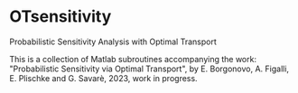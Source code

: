 # OTsensitivity
Probabilistic Sensitivity Analysis with Optimal Transport 

This is a collection of Matlab subroutines accompanying the work: "Probabilistic Sensitivity via Optimal Transport", by E. Borgonovo, A. Figalli, E. Plischke and G. Savarè, 2023, work in progress.

